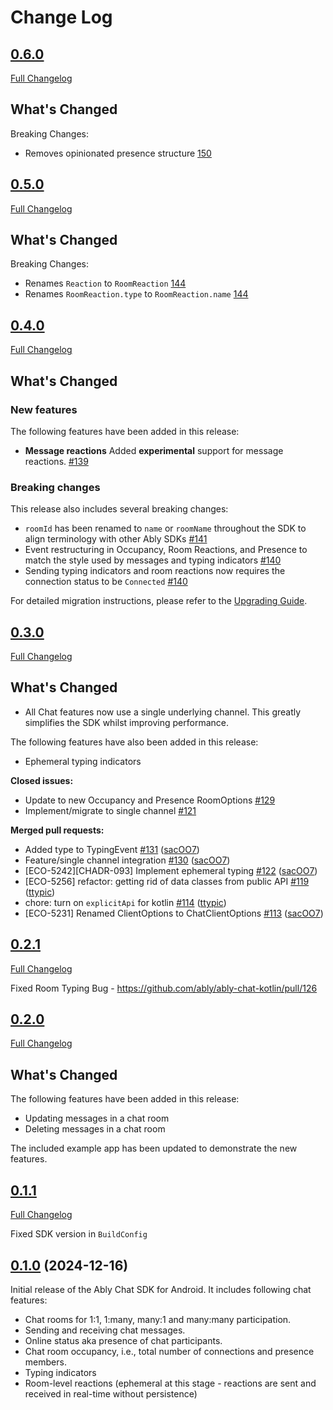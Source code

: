 # Change Log

## [0.6.0](https://github.com/ably/ably-chat-kotlin/tree/v0.6.0)

[Full Changelog](https://github.com/ably/ably-chat-kotlin/compare/v0.5.0...v0.6.0)

## What's Changed

Breaking Changes:

- Removes opinionated presence structure [150](https://github.com/ably/ably-chat-kotlin/pull/150)

## [0.5.0](https://github.com/ably/ably-chat-kotlin/tree/v0.5.0)

[Full Changelog](https://github.com/ably/ably-chat-kotlin/compare/v0.4.0...v0.5.0)

## What's Changed

Breaking Changes:

- Renames `Reaction` to `RoomReaction` [144](https://github.com/ably/ably-chat-kotlin/pull/144)
- Renames `RoomReaction.type` to `RoomReaction.name` [144](https://github.com/ably/ably-chat-kotlin/pull/144)

## [0.4.0](https://github.com/ably/ably-chat-kotlin/tree/v0.4.0)

[Full Changelog](https://github.com/ably/ably-chat-kotlin/compare/v0.3.0...v0.4.0)

## What's Changed

### New features

The following features have been added in this release:

- **Message reactions** Added __experimental__ support for message reactions. [#139](https://github.com/ably/ably-chat-kotlin/pull/139)

### Breaking changes

This release also includes several breaking changes:

- `roomId` has been renamed to `name` or `roomName` throughout the SDK to align terminology with other Ably SDKs [#141](https://github.com/ably/ably-chat-kotlin/pull/141)
- Event restructuring in Occupancy, Room Reactions, and Presence to match the style used by messages and typing indicators [#140](https://github.com/ably/ably-chat-kotlin/pull/140)
- Sending typing indicators and room reactions now requires the connection status to be `Connected` [#140](https://github.com/ably/ably-chat-kotlin/pull/140)

For detailed migration instructions, please refer to the [Upgrading Guide](UPGRADING.md).

## [0.3.0](https://github.com/ably/ably-chat-kotlin/tree/v0.3.0)

[Full Changelog](https://github.com/ably/ably-chat-kotlin/compare/v0.2.1...v0.3.0)

## What's Changed

- All Chat features now use a single underlying channel. This greatly simplifies the SDK whilst improving performance.

The following features have also been added in this release:

- Ephemeral typing indicators

**Closed issues:**

- Update to new Occupancy and Presence RoomOptions [\#129](https://github.com/ably/ably-chat-kotlin/issues/129)
- Implement/migrate to single channel [\#121](https://github.com/ably/ably-chat-kotlin/issues/121)

**Merged pull requests:**

- Added type to TypingEvent [\#131](https://github.com/ably/ably-chat-kotlin/pull/131) ([sacOO7](https://github.com/sacOO7))
- Feature/single channel integration [\#130](https://github.com/ably/ably-chat-kotlin/pull/130) ([sacOO7](https://github.com/sacOO7))
- \[ECO-5242\]\[CHADR-093\] Implement ephemeral typing [\#122](https://github.com/ably/ably-chat-kotlin/pull/122) ([sacOO7](https://github.com/sacOO7))
- \[ECO-5256\] refactor: getting rid of data classes from public API [\#119](https://github.com/ably/ably-chat-kotlin/pull/119) ([ttypic](https://github.com/ttypic))
- chore: turn on `explicitApi` for kotlin [\#114](https://github.com/ably/ably-chat-kotlin/pull/114) ([ttypic](https://github.com/ttypic))
- \[ECO-5231\] Renamed ClientOptions to ChatClientOptions [\#113](https://github.com/ably/ably-chat-kotlin/pull/113) ([sacOO7](https://github.com/sacOO7))

## [0.2.1](https://github.com/ably/ably-chat-kotlin/tree/v0.2.1)

[Full Changelog](https://github.com/ably/ably-chat-kotlin/compare/v0.2.0...v0.2.1)

Fixed Room Typing Bug - https://github.com/ably/ably-chat-kotlin/pull/126

## [0.2.0](https://github.com/ably/ably-chat-kotlin/tree/v0.2.0)

[Full Changelog](https://github.com/ably/ably-chat-kotlin/compare/v0.1.1...v0.2.0)

## What's Changed

The following features have been added in this release:

- Updating messages in a chat room
- Deleting messages in a chat room

The included example app has been updated to demonstrate the new features.

## [0.1.1](https://github.com/ably/ably-chat-kotlin/tree/v0.1.1)

[Full Changelog](https://github.com/ably/ably-chat-kotlin/compare/v0.1.0...v0.1.1)

Fixed SDK version in `BuildConfig`

## [0.1.0](https://github.com/ably/ably-chat-kotlin/tree/v0.1.0) (2024-12-16)

Initial release of the Ably Chat SDK for Android. It includes following chat
features:

- Chat rooms for 1:1, 1:many, many:1 and many:many participation.
- Sending and receiving chat messages.
- Online status aka presence of chat participants.
- Chat room occupancy, i.e., total number of connections and presence members.
- Typing indicators
- Room-level reactions (ephemeral at this stage - reactions are sent and received in real-time without persistence)
